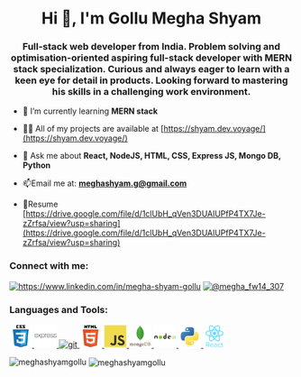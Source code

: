 <h1 align="center">Hi 👋, I'm Gollu Megha Shyam</h1>
<h3 align="center">Full-stack web developer from India. Problem solving and optimisation-oriented aspiring full-stack developer with MERN stack specialization. Curious and always eager to learn with a keen eye for detail in products. Looking forward to mastering his skills in a challenging work environment.</h3>

- 🌱 I’m currently learning **MERN stack**

- 👨‍💻 All of my projects are available at [https://shyam.dev.voyage/](https://shyam.dev.voyage/)

- 💬 Ask me about **React, NodeJS, HTML, CSS, Express JS, Mongo DB, Python**

- 📫Email me at: **meghashyam.g@gmail.com**

- 📄Resume [https://drive.google.com/file/d/1clUbH_qVen3DUAlUPfP4TX7Je-zZrfsa/view?usp=sharing](https://drive.google.com/file/d/1clUbH_qVen3DUAlUPfP4TX7Je-zZrfsa/view?usp=sharing)

<h3 align="left">Connect with me:</h3>
<p align="left">
<a href="https://linkedin.com/in/https://www.linkedin.com/in/megha-shyam-gollu" target="blank"><img align="center" src="https://raw.githubusercontent.com/rahuldkjain/github-profile-readme-generator/master/src/images/icons/Social/linked-in-alt.svg" alt="https://www.linkedin.com/in/megha-shyam-gollu" height="30" width="40" /></a>
<a href="https://www.hackerrank.com/@megha_fw14_307" target="blank"><img align="center" src="https://raw.githubusercontent.com/rahuldkjain/github-profile-readme-generator/master/src/images/icons/Social/hackerrank.svg" alt="@megha_fw14_307" height="30" width="40" /></a>
</p>

<h3 align="left">Languages and Tools:</h3>
<p align="left"> <a href="https://www.w3schools.com/css/" target="_blank" rel="noreferrer"> <img src="https://raw.githubusercontent.com/devicons/devicon/master/icons/css3/css3-original-wordmark.svg" alt="css3" width="40" height="40"/> </a> <a href="https://expressjs.com" target="_blank" rel="noreferrer"> <img src="https://raw.githubusercontent.com/devicons/devicon/master/icons/express/express-original-wordmark.svg" alt="express" width="40" height="40"/> </a> <a href="https://git-scm.com/" target="_blank" rel="noreferrer"> <img src="https://www.vectorlogo.zone/logos/git-scm/git-scm-icon.svg" alt="git" width="40" height="40"/> </a> <a href="https://www.w3.org/html/" target="_blank" rel="noreferrer"> <img src="https://raw.githubusercontent.com/devicons/devicon/master/icons/html5/html5-original-wordmark.svg" alt="html5" width="40" height="40"/> </a> <a href="https://developer.mozilla.org/en-US/docs/Web/JavaScript" target="_blank" rel="noreferrer"> <img src="https://raw.githubusercontent.com/devicons/devicon/master/icons/javascript/javascript-original.svg" alt="javascript" width="40" height="40"/> </a> <a href="https://www.mongodb.com/" target="_blank" rel="noreferrer"> <img src="https://raw.githubusercontent.com/devicons/devicon/master/icons/mongodb/mongodb-original-wordmark.svg" alt="mongodb" width="40" height="40"/> </a> <a href="https://nodejs.org" target="_blank" rel="noreferrer"> <img src="https://raw.githubusercontent.com/devicons/devicon/master/icons/nodejs/nodejs-original-wordmark.svg" alt="nodejs" width="40" height="40"/> </a> <a href="https://www.python.org" target="_blank" rel="noreferrer"> <img src="https://raw.githubusercontent.com/devicons/devicon/master/icons/python/python-original.svg" alt="python" width="40" height="40"/> </a> <a href="https://reactjs.org/" target="_blank" rel="noreferrer"> <img src="https://raw.githubusercontent.com/devicons/devicon/master/icons/react/react-original-wordmark.svg" alt="react" width="40" height="40"/> </a> </p>

<p><img align="left" src="https://github-readme-stats.vercel.app/api/top-langs?username=meghashyamgollu&show_icons=true&locale=en&layout=compact" alt="meghashyamgollu" /></p>

<p>&nbsp;<img align="center" src="https://github-readme-stats.vercel.app/api?username=meghashyamgollu&show_icons=true&locale=en" alt="meghashyamgollu" /></p>
